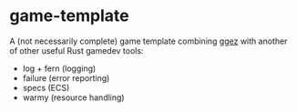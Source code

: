 # game-template

A (not necessarily complete) game template combining [ggez](https://github.com/ggez/ggez/) with another of other useful Rust
gamedev tools:

 * log + fern (logging)
 * failure (error reporting)
 * specs (ECS)
 * warmy (resource handling)
